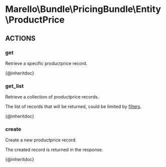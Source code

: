 # Marello\Bundle\PricingBundle\Entity\ProductPrice

## ACTIONS

### get

Retrieve a specific productprice record.

{@inheritdoc}

### get_list

Retrieve a collection of productprice records.

The list of records that will be returned, could be limited by <a href="https://doc.oroinc.com/api/filters">filters</a>.

{@inheritdoc}

### create

Create a new productprice record.

The created record is returned in the response.

{@inheritdoc}